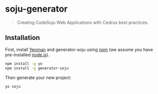 # soju-generator
> Creating CodeSoju Web Applications with Cedrus best practices.

## Installation

First, install [Yeoman](http://yeoman.io) and generator-soju using [npm](https://www.npmjs.com/) (we assume you have pre-installed [node.js](https://nodejs.org/)).

```bash
npm install -g yo
npm install -g generator-soju
```

Then generate your new project:

```bash
yo soju
```